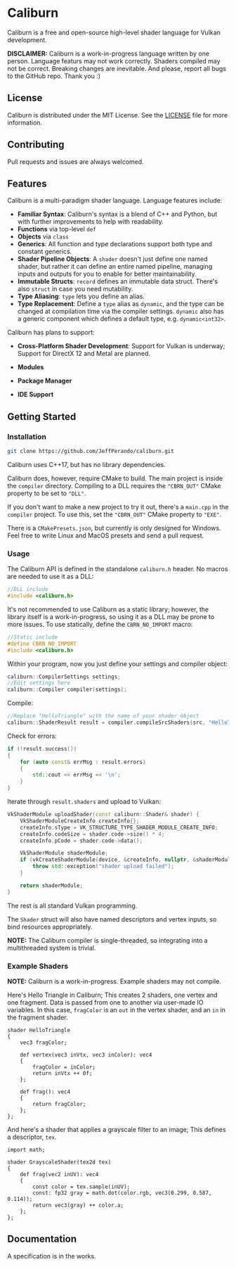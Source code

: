 # Caliburn

Caliburn is a free and open-source high-level shader language for Vulkan development.

**DISCLAIMER:** Caliburn is a work-in-progress language written by one person. Language featurs may not work correctly. Shaders compiled may not be correct. Breaking changes are inevitable. And please, report all bugs to the GitHub repo. Thank you :)

## License

Caliburn is distributed under the MIT License. See the [LICENSE](LICENSE) file for more information.

## Contributing

Pull requests and issues are always welcomed.

## Features

Caliburn is a multi-paradigm shader language. Language features include:

* **Familiar Syntax**: Caliburn's syntax is a blend of C++ and Python, but with further improvements to help with readability.
* **Functions** via top-level `def`
* **Objects** via `class`
* **Generics**: All function and type declarations support both type and constant generics.
* **Shader Pipeline Objects**: A `shader` doesn't just define one named shader, but rather it can define an entire named pipeline, managing inputs and outputs for you to enable for better maintainability.
* **Immutable Structs**: `record` defines an immutable data struct. There's also `struct` in case you need mutability.
* **Type Aliasing**: `type` lets you define an alias.
* **Type Replacement**: Define a `type` alias as `dynamic`, and the type can be changed at compilation time via the compiler settings. `dynamic` also has a generic component which defines a default type, e.g. `dynamic<int32>`.

Caliburn has plans to support:

* **Cross-Platform Shader Development**: Support for Vulkan is underway; Support for DirectX 12 and Metal are planned.

* **Modules**

* **Package Manager**

* **IDE Support**

## Getting Started

### Installation

```bash
git clone https://github.com/JeffPerando/caliburn.git
```

Caliburn uses C++17, but has no library dependencies.

Caliburn does, however, require CMake to build. The main project is inside the `compiler` directory. Compiling to a DLL requires the `"CBRN_OUT"` CMake property to be set to `"DLL"`.

If you don't want to make a new project to try it out, there's a `main.cpp` in the `compiler` project. To use this, set the `"CBRN_OUT"` CMake property to `"EXE"`.

There is a `CMakePresets.json`, but currently is only designed for Windows. Feel free to write Linux and MacOS presets and send a pull request.

### Usage

The Caliburn API is defined in the standalone `caliburn.h` header. No macros are needed to use it as a DLL:

```cpp
//DLL include
#include <caliburn.h>
```

It's not recommended to use Caliburn as a static library; however, the library itself is a work-in-progress, so using it as a DLL may be prone to more issues. To use statically, define the `CBRN_NO_IMPORT` macro:

```cpp
//Static include
#define CBRN_NO_IMPORT
#include <caliburn.h>
```

Within your program, now you just define your settings and compiler object:

```cpp
caliburn::CompilerSettings settings;
//Edit settings here
caliburn::Compiler compiler(settings);
```

Compile:

```cpp
//Replace "HelloTriangle" with the name of your shader object
caliburn::ShaderResult result = compiler.compileSrcShaders(src, "HelloTriangle");
```

Check for errors:

```cpp
if (!result.success())
{
    for (auto const& errMsg : result.errors)
    {
        std::cout << errMsg << '\n';
    }
}
```

Iterate through `result.shaders` and upload to Vulkan:

```cpp
VkShaderModule uploadShader(const caliburn::Shader& shader) {
    VkShaderModuleCreateInfo createInfo{};
    createInfo.sType = VK_STRUCTURE_TYPE_SHADER_MODULE_CREATE_INFO;
    createInfo.codeSize = shader.code->size() * 4;
    createInfo.pCode = shader.code->data();

    VkShaderModule shaderModule;
    if (vkCreateShaderModule(device, &createInfo, nullptr, &shaderModule) != VK_SUCCESS) {
        throw std::exception("shader upload failed");
    }

    return shaderModule;
}
```

The rest is all standard Vulkan programming.

The `Shader` struct will also have named descriptors and vertex inputs, so bind resources appropriately.

**NOTE:** The Caliburn compiler is single-threaded, so integrating into a multithreaded system is trivial.

### Example Shaders

**NOTE:** Caliburn is a work-in-progress. Example shaders may not compile.

Here's Hello Triangle in Caliburn; This creates 2 shaders, one vertex and one fragment. Data is passed from one to another via user-made IO variables. In this case, `fragColor` is an `out` in the vertex shader, and an `in` in the fragment shader.

```caliburn
shader HelloTriangle
{
    vec3 fragColor;

    def vertex(vec3 inVtx, vec3 inColor): vec4
    {
        fragColor = inColor;
        return inVtx ++ 0f;
    };

    def frag(): vec4
    {
        return fragColor;
    };
};
```

And here's a shader that applies a grayscale filter to an image; This defines a descriptor, `tex`.

```caliburn
import math;

shader GrayscaleShader(tex2d tex)
{
    def frag(vec2 inUV): vec4
    {
        const color = tex.sample(inUV);
        const: fp32 gray = math.dot(color.rgb, vec3(0.299, 0.587, 0.114));
        return vec3(gray) ++ color.a;
    };
};
```

## Documentation

A specification is in the works.
